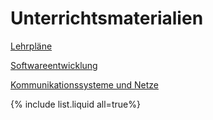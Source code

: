 # Unterrichtsmaterialien

[Lehrpläne](https://www.ris.bka.gv.at/Dokumente/Bundesnormen/NOR40234867/NOR40234867.pdf) 

[Softwareentwicklung](https://eneukirchner.github.io/Softwareentwicklung/)

[Kommunikationssysteme und Netze](https://eneukirchner.github.io/Kommunikationssysteme_und_Netze/)

{% include list.liquid all=true%}



